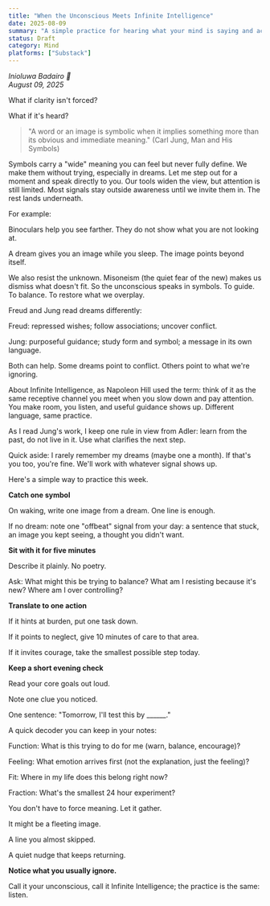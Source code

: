 ```yaml
---
title: "When the Unconscious Meets Infinite Intelligence"
date: 2025-08-09
summary: "A simple practice for hearing what your mind is saying and acting on it."
status: Draft
category: Mind
platforms: ["Substack"]
---
```


*Inioluwa Badairo 🍁*  
*August 09, 2025*

What if clarity isn't forced?

What if it's heard?

> "A word or an image is symbolic when it implies something more than its obvious and immediate meaning." (Carl Jung, Man and His Symbols)

Symbols carry a "wide" meaning you can feel but never fully define. We make them without trying, especially in dreams. Let me step out for a moment and speak directly to you. Our tools widen the view, but attention is still limited. Most signals stay outside awareness until we invite them in. The rest lands underneath.

For example:

Binoculars help you see farther. They do not show what you are not looking at.

A dream gives you an image while you sleep. The image points beyond itself.

We also resist the unknown. Misoneism (the quiet fear of the new) makes us dismiss what doesn't fit. So the unconscious speaks in symbols. To guide. To balance. To restore what we overplay.

Freud and Jung read dreams differently:

Freud: repressed wishes; follow associations; uncover conflict.

Jung: purposeful guidance; study form and symbol; a message in its own language.

Both can help. Some dreams point to conflict. Others point to what we're ignoring.

About Infinite Intelligence, as Napoleon Hill used the term: think of it as the same receptive channel you meet when you slow down and pay attention. You make room, you listen, and useful guidance shows up. Different language, same practice.

As I read Jung's work, I keep one rule in view from Adler: learn from the past, do not live in it. Use what clarifies the next step.

Quick aside: I rarely remember my dreams (maybe one a month). If that's you too, you're fine. We'll work with whatever signal shows up.

Here's a simple way to practice this week.

**Catch one symbol**

On waking, write one image from a dream. One line is enough.

If no dream: note one "offbeat" signal from your day: a sentence that stuck, an image you kept seeing, a thought you didn't want.

**Sit with it for five minutes**

Describe it plainly. No poetry.

Ask: What might this be trying to balance? What am I resisting because it's new? Where am I over controlling?

**Translate to one action**

If it hints at burden, put one task down.

If it points to neglect, give 10 minutes of care to that area.

If it invites courage, take the smallest possible step today.

**Keep a short evening check**

Read your core goals out loud.

Note one clue you noticed.

One sentence: "Tomorrow, I'll test this by ______."

A quick decoder you can keep in your notes:

Function: What is this trying to do for me (warn, balance, encourage)?

Feeling: What emotion arrives first (not the explanation, just the feeling)?

Fit: Where in my life does this belong right now?

Fraction: What's the smallest 24 hour experiment?

You don't have to force meaning. Let it gather.

It might be a fleeting image.

A line you almost skipped.

A quiet nudge that keeps returning.

**Notice what you usually ignore.**

Call it your unconscious, call it Infinite Intelligence; the practice is the same: listen.
